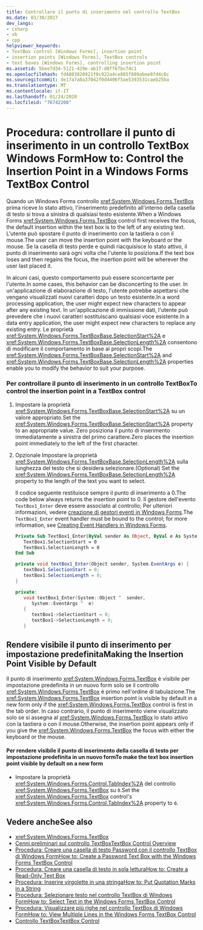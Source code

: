 ```yaml
---
title: Controllare il punto di inserimento nel controllo TextBox
ms.date: 03/30/2017
dev_langs:
- csharp
- vb
- cpp
helpviewer_keywords:
- TextBox control [Windows Forms], insertion point
- insertion points [Windows Forms], TextBox controls
- text boxes [Windows Forms], controlling insertion point
ms.assetid: 5bee7d34-5121-429e-ab1f-d8ff67bc74c1
ms.openlocfilehash: fd4803820921f0c922a4ce885f809abee8fd4c6c
ms.sourcegitcommit: de17a7a0a37042f0d4406f5ae5393531caeb25ba
ms.translationtype: MT
ms.contentlocale: it-IT
ms.lasthandoff: 01/24/2020
ms.locfileid: "76742208"
---
```

# <a name="how-to-control-the-insertion-point-in-a-windows-forms-textbox-control"></a><span data-ttu-id="50c01-102">Procedura: controllare il punto di inserimento in un controllo TextBox Windows Form</span><span class="sxs-lookup"><span data-stu-id="50c01-102">How to: Control the Insertion Point in a Windows Forms TextBox Control</span></span>
<span data-ttu-id="50c01-103">Quando un Windows Forms controllo <xref:System.Windows.Forms.TextBox> prima riceve lo stato attivo, l'inserimento predefinito all'interno della casella di testo si trova a sinistra di qualsiasi testo esistente.</span><span class="sxs-lookup"><span data-stu-id="50c01-103">When a Windows Forms <xref:System.Windows.Forms.TextBox> control first receives the focus, the default insertion within the text box is to the left of any existing text.</span></span> <span data-ttu-id="50c01-104">L'utente può spostare il punto di inserimento con la tastiera o con il mouse.</span><span class="sxs-lookup"><span data-stu-id="50c01-104">The user can move the insertion point with the keyboard or the mouse.</span></span> <span data-ttu-id="50c01-105">Se la casella di testo perde e quindi riacquisisce lo stato attivo, il punto di inserimento sarà ogni volta che l'utente lo posiziona.</span><span class="sxs-lookup"><span data-stu-id="50c01-105">If the text box loses and then regains the focus, the insertion point will be wherever the user last placed it.</span></span>  
  
 <span data-ttu-id="50c01-106">In alcuni casi, questo comportamento può essere sconcertante per l'utente.</span><span class="sxs-lookup"><span data-stu-id="50c01-106">In some cases, this behavior can be disconcerting to the user.</span></span> <span data-ttu-id="50c01-107">In un'applicazione di elaborazione di testo, l'utente potrebbe aspettarsi che vengano visualizzati nuovi caratteri dopo un testo esistente.</span><span class="sxs-lookup"><span data-stu-id="50c01-107">In a word processing application, the user might expect new characters to appear after any existing text.</span></span> <span data-ttu-id="50c01-108">In un'applicazione di immissione dati, l'utente può prevedere che i nuovi caratteri sostituiscano qualsiasi voce esistente.</span><span class="sxs-lookup"><span data-stu-id="50c01-108">In a data entry application, the user might expect new characters to replace any existing entry.</span></span> <span data-ttu-id="50c01-109">Le proprietà <xref:System.Windows.Forms.TextBoxBase.SelectionStart%2A> e <xref:System.Windows.Forms.TextBoxBase.SelectionLength%2A> consentono di modificare il comportamento in base ai propri scopi.</span><span class="sxs-lookup"><span data-stu-id="50c01-109">The <xref:System.Windows.Forms.TextBoxBase.SelectionStart%2A> and <xref:System.Windows.Forms.TextBoxBase.SelectionLength%2A> properties enable you to modify the behavior to suit your purpose.</span></span>  
  
### <a name="to-control-the-insertion-point-in-a-textbox-control"></a><span data-ttu-id="50c01-110">Per controllare il punto di inserimento in un controllo TextBox</span><span class="sxs-lookup"><span data-stu-id="50c01-110">To control the insertion point in a TextBox control</span></span>  
  
1. <span data-ttu-id="50c01-111">Impostare la proprietà <xref:System.Windows.Forms.TextBoxBase.SelectionStart%2A> su un valore appropriato.</span><span class="sxs-lookup"><span data-stu-id="50c01-111">Set the <xref:System.Windows.Forms.TextBoxBase.SelectionStart%2A> property to an appropriate value.</span></span> <span data-ttu-id="50c01-112">Zero posiziona il punto di inserimento immediatamente a sinistra del primo carattere.</span><span class="sxs-lookup"><span data-stu-id="50c01-112">Zero places the insertion point immediately to the left of the first character.</span></span>  
  
2. <span data-ttu-id="50c01-113">Opzionale Impostare la proprietà <xref:System.Windows.Forms.TextBoxBase.SelectionLength%2A> sulla lunghezza del testo che si desidera selezionare.</span><span class="sxs-lookup"><span data-stu-id="50c01-113">(Optional) Set the <xref:System.Windows.Forms.TextBoxBase.SelectionLength%2A> property to the length of the text you want to select.</span></span>  
  
     <span data-ttu-id="50c01-114">Il codice seguente restituisce sempre il punto di inserimento a 0.</span><span class="sxs-lookup"><span data-stu-id="50c01-114">The code below always returns the insertion point to 0.</span></span> <span data-ttu-id="50c01-115">Il gestore dell'evento `TextBox1_Enter` deve essere associato al controllo; Per ulteriori informazioni, vedere [creazione di gestori eventi in Windows Forms](../creating-event-handlers-in-windows-forms.md).</span><span class="sxs-lookup"><span data-stu-id="50c01-115">The `TextBox1_Enter` event handler must be bound to the control; for more information, see [Creating Event Handlers in Windows Forms](../creating-event-handlers-in-windows-forms.md).</span></span>  
  
    ```vb  
    Private Sub TextBox1_Enter(ByVal sender As Object, ByVal e As System.EventArgs) Handles TextBox1.Enter  
       TextBox1.SelectionStart = 0  
       TextBox1.SelectionLength = 0  
    End Sub  
    ```  
  
    ```csharp  
    private void textBox1_Enter(Object sender, System.EventArgs e) {  
       textBox1.SelectionStart = 0;  
       textBox1.SelectionLength = 0;  
    }  
    ```  
  
    ```cpp  
    private:  
       void textBox1_Enter(System::Object ^  sender,  
          System::EventArgs ^  e)  
       {  
          textBox1->SelectionStart = 0;  
          textBox1->SelectionLength = 0;  
       }  
    ```  
  
## <a name="making-the-insertion-point-visible-by-default"></a><span data-ttu-id="50c01-116">Rendere visibile il punto di inserimento per impostazione predefinita</span><span class="sxs-lookup"><span data-stu-id="50c01-116">Making the Insertion Point Visible by Default</span></span>  
 <span data-ttu-id="50c01-117">Il punto di inserimento <xref:System.Windows.Forms.TextBox> è visibile per impostazione predefinita in un nuovo form solo se il controllo <xref:System.Windows.Forms.TextBox> è primo nell'ordine di tabulazione.</span><span class="sxs-lookup"><span data-stu-id="50c01-117">The <xref:System.Windows.Forms.TextBox> insertion point is visible by default in a new form only if the <xref:System.Windows.Forms.TextBox> control is first in the tab order.</span></span> <span data-ttu-id="50c01-118">In caso contrario, il punto di inserimento viene visualizzato solo se si assegna al <xref:System.Windows.Forms.TextBox> lo stato attivo con la tastiera o con il mouse.</span><span class="sxs-lookup"><span data-stu-id="50c01-118">Otherwise, the insertion point appears only if you give the <xref:System.Windows.Forms.TextBox> the focus with either the keyboard or the mouse.</span></span>  
  
#### <a name="to-make-the-text-box-insertion-point-visible-by-default-on-a-new-form"></a><span data-ttu-id="50c01-119">Per rendere visibile il punto di inserimento della casella di testo per impostazione predefinita in un nuovo form</span><span class="sxs-lookup"><span data-stu-id="50c01-119">To make the text box insertion point visible by default on a new form</span></span>  
  
- <span data-ttu-id="50c01-120">Impostare la proprietà <xref:System.Windows.Forms.Control.TabIndex%2A> del controllo <xref:System.Windows.Forms.TextBox> su `0`.</span><span class="sxs-lookup"><span data-stu-id="50c01-120">Set the <xref:System.Windows.Forms.TextBox> control's <xref:System.Windows.Forms.Control.TabIndex%2A> property to `0`.</span></span>  
  
## <a name="see-also"></a><span data-ttu-id="50c01-121">Vedere anche</span><span class="sxs-lookup"><span data-stu-id="50c01-121">See also</span></span>

- <xref:System.Windows.Forms.TextBox>
- [<span data-ttu-id="50c01-122">Cenni preliminari sul controllo TextBox</span><span class="sxs-lookup"><span data-stu-id="50c01-122">TextBox Control Overview</span></span>](textbox-control-overview-windows-forms.md)
- [<span data-ttu-id="50c01-123">Procedura: Creare una casella di testo Password con il controllo TextBox di Windows Form</span><span class="sxs-lookup"><span data-stu-id="50c01-123">How to: Create a Password Text Box with the Windows Forms TextBox Control</span></span>](how-to-create-a-password-text-box-with-the-windows-forms-textbox-control.md)
- [<span data-ttu-id="50c01-124">Procedura: Creare una casella di testo in sola lettura</span><span class="sxs-lookup"><span data-stu-id="50c01-124">How to: Create a Read-Only Text Box</span></span>](how-to-create-a-read-only-text-box-windows-forms.md)
- [<span data-ttu-id="50c01-125">Procedura: Inserire virgolette in una stringa</span><span class="sxs-lookup"><span data-stu-id="50c01-125">How to: Put Quotation Marks in a String</span></span>](how-to-put-quotation-marks-in-a-string-windows-forms.md)
- [<span data-ttu-id="50c01-126">Procedura: Selezionare testo nel controllo TextBox di Windows Form</span><span class="sxs-lookup"><span data-stu-id="50c01-126">How to: Select Text in the Windows Forms TextBox Control</span></span>](how-to-select-text-in-the-windows-forms-textbox-control.md)
- [<span data-ttu-id="50c01-127">Procedura: Visualizzare più righe nel controllo TextBox di Windows Form</span><span class="sxs-lookup"><span data-stu-id="50c01-127">How to: View Multiple Lines in the Windows Forms TextBox Control</span></span>](how-to-view-multiple-lines-in-the-windows-forms-textbox-control.md)
- [<span data-ttu-id="50c01-128">Controllo TextBox</span><span class="sxs-lookup"><span data-stu-id="50c01-128">TextBox Control</span></span>](textbox-control-windows-forms.md)
